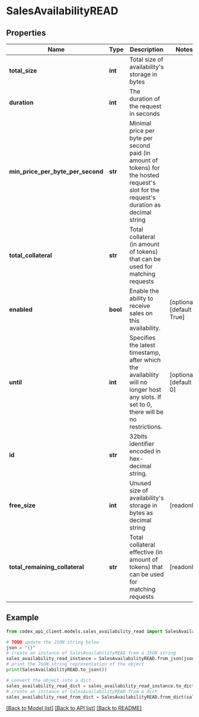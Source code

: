 # SalesAvailabilityREAD


## Properties

Name | Type | Description | Notes
------------ | ------------- | ------------- | -------------
**total_size** | **int** | Total size of availability&#39;s storage in bytes | 
**duration** | **int** | The duration of the request in seconds | 
**min_price_per_byte_per_second** | **str** | Minimal price per byte per second paid (in amount of tokens) for the hosted request&#39;s slot for the request&#39;s duration as decimal string | 
**total_collateral** | **str** | Total collateral (in amount of tokens) that can be used for matching requests | 
**enabled** | **bool** | Enable the ability to receive sales on this availability. | [optional] [default to True]
**until** | **int** | Specifies the latest timestamp, after which the availability will no longer host any slots. If set to 0, there will be no restrictions. | [optional] [default to 0]
**id** | **str** | 32bits identifier encoded in hex-decimal string. | 
**free_size** | **int** | Unused size of availability&#39;s storage in bytes as decimal string | [readonly] 
**total_remaining_collateral** | **str** | Total collateral effective (in amount of tokens) that can be used for matching requests | [readonly] 

## Example

```python
from codex_api_client.models.sales_availability_read import SalesAvailabilityREAD

# TODO update the JSON string below
json = "{}"
# create an instance of SalesAvailabilityREAD from a JSON string
sales_availability_read_instance = SalesAvailabilityREAD.from_json(json)
# print the JSON string representation of the object
print(SalesAvailabilityREAD.to_json())

# convert the object into a dict
sales_availability_read_dict = sales_availability_read_instance.to_dict()
# create an instance of SalesAvailabilityREAD from a dict
sales_availability_read_from_dict = SalesAvailabilityREAD.from_dict(sales_availability_read_dict)
```
[[Back to Model list]](../README.md#documentation-for-models) [[Back to API list]](../README.md#documentation-for-api-endpoints) [[Back to README]](../README.md)


